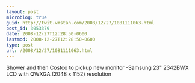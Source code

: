 ```yaml
---
layout: post
microblog: true
guid: http://twit.vmstan.com/2008/12/27/1081111063.html
post_id: 3053379
date: 2008-12-27T12:28:50-0600
lastmod: 2008-12-27T12:28:50-0600
type: post
url: /2008/12/27/1081111063.html
---
```

Shower and then Costco to pickup new monitor -Samsung 23" 2342BWX LCD with QWXGA (2048 x 1152) resolution
